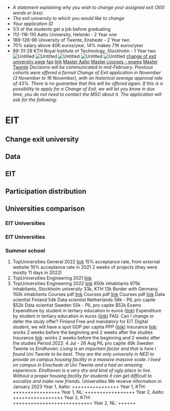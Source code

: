 - *A statement explaining why you wish to change your assigned exit (300 words or less).*
- *The exit university to which you would like to change*
- *Your application ID*
- 1/3 of the students get a job before graduating
- 112-116-110 Aalto University, Helsinki - 2 Year one
- 189-126-96 University of Twente, Enshede - 2 Year two
- 70% salary above 40K euros/year, 14% makes 71K euros/year
- 89-31-28 KTH Royal Institute of Technology, Stockholm - 1 Year two
![Untitled](https://s3-us-west-2.amazonaws.com/secure.notion-static.com/2b27bac4-c14e-488a-b3df-bbd1387c66b5/Untitled.png)
![Untitled](https://s3-us-west-2.amazonaws.com/secure.notion-static.com/80452b1b-3715-4901-a594-074f664e33f4/Untitled.png)
![Untitled](https://s3-us-west-2.amazonaws.com/secure.notion-static.com/a10c54c5-2895-4315-b74e-896bd29a583f/Untitled.png)
![Untitled](https://s3-us-west-2.amazonaws.com/secure.notion-static.com/ad0ffd4f-7cc4-4321-9b71-eaefa8e933df/Untitled.png)
![Untitled](https://s3-us-west-2.amazonaws.com/secure.notion-static.com/c49dcfa6-415f-4b98-aca7-61f2cd454748/Untitled.png)
[change of exit university page](https://academy.eitdigital.eu/SITE/PRIVATE/GO/article.aspx?id=137)
[faq](https://academy.eitdigital.eu/SITE/PRIVATE/GO/article.aspx?id=82)
[link](https://summerschool.eitdigital.eu/admission-and-costs)
[Master Aalto](https://www.notion.so/Master-Aalto-2cfb12c330fe4f3aaed0139b41f7c554)
[Master courses - exams](https://www.notion.so/Master-courses-exams-a9cc97b6b286428d9f449a48bb5ad900)
[Master Twente](https://www.notion.so/Master-Twente-c8499c80c0cb4ea19edcead52e1c5328)
*Decisions will be communicated in mid-February.*
*Previous cohorts were offered a formal Change of Exit application in November (3 November to 16 November), with an historical average approval rate of 43%. There is no guarantee that this will be offered again. If this is a possibility to apply for a Change of Exit, we will let you know in due time; you do not need to contact the MSO about it.*
*The application will ask for the following:*
# EIT
## Change exit university
## Data
## EIT
## Participation distribution
## Universities comparison
### EIT Universities
### EIT Universities
### Summer school
1. TopUniversities General 2022 [link](https://www.topuniversities.com/university-rankings/world-university-rankings/2022)
15% acceptance rate, from external website
16% acceptance rate in 2021
2 weeks of projects (they were mostly 11 days in 2022)
2. TopUniversities Engineering 2021 [link](https://www.topuniversities.com/university-rankings/university-subject-rankings/2021/engineering-technology)
3. TopUniversities Engineering 2022 [link](https://www.topuniversities.com/university-rankings/university-subject-rankings/2022/engineering-technology)
650k inhabitants
975k inhabitants, Stockholm university 33k, KTH 13k
Border with Germany, 150k inhabitants
Courses pdf [link](https://masterschool.eitdigital.eu/fileadmin/2021/masterschool/EIT-Digital-Master-School-Data-Science-What-can-I-study-at-the-entry-and-exit-points.pdf)
Courses pdf [link](https://masterschool.eitdigital.eu/fileadmin/2021/masterschool/EIT-Digital-Master-School-Data-Science-What-can-I-study-at-the-entry-and-exit-points.pdf)
Courses pdf [link](https://masterschool.eitdigital.eu/fileadmin/2021/masterschool/EIT-Digital-Master-School-Data-Science-What-can-I-study-at-the-entry-and-exit-points.pdf)
Data scientist Finland 54k
Data scientist Netherlands 58k - PIL pro capite $52k
Data scientist Sweden 55k - PIL pro capite $52k
Exams
Expenditure by student in tertiary education in euros ([link](https://ec.europa.eu/eurostat/databrowser/view/EDUC_UOE_FINI04__custom_2067655/default/bar?lang=en))
Expenditure by student in tertiary education in euros ([link](https://ec.europa.eu/eurostat/databrowser/view/EDUC_UOE_FINI04__custom_2067655/default/map?lang=en))
FAQ: Can I change or defer the study offer?
Finland
Free and mandatory for EIT Digital student, we will have a spot
GDP per capita PPP ([link](https://data.worldbank.org/indicator/NY.GDP.PCAP.PP.CD?end=2021&locations=SE-CH-NO-FI-NL-IT-DE&start=1990))
Insurance [link](https://academy.eitdigital.eu/SITE/PRIVATE/GO/article.aspx?id=132): works 2 weeks before the beginning and 2 weeks after the studies
Insurance [link](https://academy.eitdigital.eu/SITE/PRIVATE/GO/article.aspx?id=132): works 2 weeks before the beginning and 2 weeks after the studies
Period 2022: 4 Jul - 26 Aug
PIL pro capite 49k
Sweden
Twente vs Eindhoven: *Living is an important factor and that is here i found Uni Twente to be best. They are the only university in NED to provide on campus housing facility in a massive massive scale. I lived on campus in Enschede at Uni Twente and a had an amazing experience. Eindhoven is a very dry and kind of ugly place to live. Without a proper housing facility for students it can get difficult to socialize and make new friends.*
Universities
We receive information in January 2023
Year 1, Aalto: ++++++++++++++++
Year 1, KTH: ++++++++++++++++
Year 1, NL: +++++++++++++++++
Year 2, Aalto: +++++++++++++++++
Year 2, KTH: +++++++++++++++++++++++++++
Year 2, NL: ++++++
